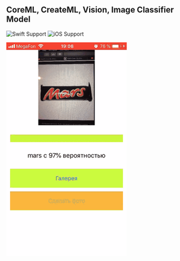 ## CoreML, CreateML, Vision, Image Classifier Model 
![Swift Support](https://img.shields.io/badge/Swift-4.1-orange.svg)
![iOS Support](https://img.shields.io/badge/iOS-11.0%2B-yellow.svg)

![CreateML, Vision, Image Classifier Model](https://github.com/glebshendrik/imageml/blob/master/imageml.gif)

